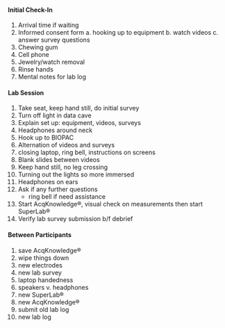 #### Initial Check-In
1. Arrival time if waiting
2. Informed consent form
    a. hooking up to equipment
    b. watch videos
    c. answer survey questions
3. Chewing gum
4. Cell phone
5. Jewelry/watch removal
6. Rinse hands
7. Mental notes for lab log

#### Lab Session
1. Take seat, keep hand still, do initial survey
2. Turn off light in data cave
3. Explain set up: equipment, videos, surveys
4. Headphones around neck
5. Hook up to BIOPAC
6. Alternation of videos and surveys
7. closing laptop, ring bell, instructions on screens
8. Blank slides between videos
9. Keep hand still, no leg crossing
10. Turning out the lights so more immersed
11. Headphones on ears
12. Ask if any further questions
    * ring bell if need assistance
13. Start AcqKnowledge®, visual check on measurements
then start SuperLab®
14. Verify lab survey submission b/f debrief
#### Between Participants
1. save AcqKnowledge®
2. wipe things down
3. new electrodes
4. new lab survey
5. laptop handedness
6. speakers v. headphones
7. new SuperLab®
8. new AcqKnowledge®
9. submit old lab log
10. new lab log

